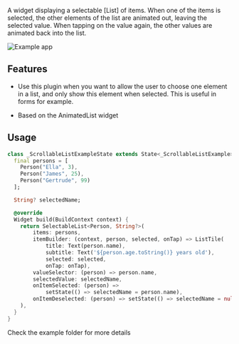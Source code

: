 <!-- 
This README describes the package. If you publish this package to pub.dev,
this README's contents appear on the landing page for your package.

For information about how to write a good package README, see the guide for
[writing package pages](https://dart.dev/guides/libraries/writing-package-pages). 

For general information about developing packages, see the Dart guide for
[creating packages](https://dart.dev/guides/libraries/create-library-packages)
and the Flutter guide for
[developing packages and plugins](https://flutter.dev/developing-packages). 
-->

A widget displaying a selectable [List] of items. When one of the items is selected, 
the other elements of the list are animated out, leaving the selected value. 
When tapping on the value again, the other values are animated back into the list.

![Example app](https://s8.gifyu.com/images/ezgif.com-gif-maker46941615186e1f54.gif)

## Features

- Use this plugin when you want to allow the user to choose one element in a list, 
and only show this element when selected. This is useful in forms for example.

- Based on the AnimatedList widget

## Usage

```dart
class _ScrollableListExampleState extends State<_ScrollableListExample> {
  final persons = [
    Person("Ella", 3),
    Person("James", 25),
    Person("Gertrude", 99)
  ];

  String? selectedName;

  @override
  Widget build(BuildContext context) {
    return SelectableList<Person, String?>(
        items: persons,
        itemBuilder: (context, person, selected, onTap) => ListTile(
            title: Text(person.name),
            subtitle: Text('${person.age.toString()} years old'),
            selected: selected,
            onTap: onTap),
        valueSelector: (person) => person.name,
        selectedValue: selectedName,
        onItemSelected: (person) =>
            setState(() => selectedName = person.name),
        onItemDeselected: (person) => setState(() => selectedName = null),
    ),
  }
}

```

Check the example folder for more details
